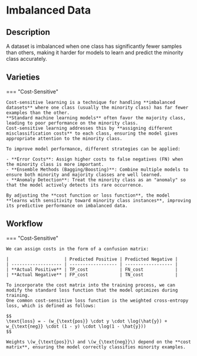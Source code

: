 # Imbalanced Data

## Description

A dataset is imbalanced when one class has significantly fewer samples than others, making it harder for models to learn and predict the minority class accurately.

## Varieties

=== "Cost-Sensitive"

    Cost-sensitive learning is a technique for handling **imbalanced datasets** where one class (usually the minority class) has far fewer examples than the other.
    **Standard machine learning models** often favor the majority class, leading to poor performance on the minority class.
    Cost-sensitive learning addresses this by **assigning different misclassification costs** to each class, ensuring the model gives appropriate attention to the minority class.

    To improve model performance, different strategies can be applied:

    - **Error Costs**: Assign higher costs to false negatives (FN) when the minority class is more important.
    - **Ensemble Methods (Bagging/Boosting)**: Combine multiple models to ensure both minority and majority classes are well learned.
    - **Anomaly Detection**: Treat the minority class as an "anomaly" so that the model actively detects its rare occurrence.

    By adjusting the **cost function or loss function**, the model **learns with sensitivity toward minority class instances**, improving its predictive performance on imbalanced data.

## Workflow

=== "Cost-Sensitive"

    We can assign costs in the form of a confusion matrix:

    |                     | Predicted Positive | Predicted Negative |
    | ------------------- | ------------------ | ------------------ |
    | **Actual Positive** | TP_cost            | FN_cost            |
    | **Actual Negative** | FP_cost            | TN_cost            |

    To incorporate the cost matrix into the training process, we can modify the standard loss function that the model optimizes during training.
    One common cost-sensitive loss function is the weighted cross-entropy loss, which is defined as follows:

    $$
    \text{loss} = - (w_{\text{pos}} \cdot y \cdot \log(\hat{y}) + w_{\text{neg}} \cdot (1 - y) \cdot \log(1 - \hat{y}))
    $$

    Weights \(w_{\text{pos}}\) and \(w_{\text{neg}}\) depend on the **cost matrix**, ensuring the model correctly classifies minority examples.
